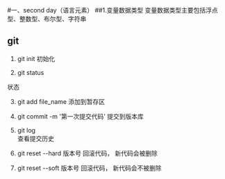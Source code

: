 #一、second day（语言元素）
##1.变量数据类型
变量数据类型主要包括浮点型、整数型、布尔型、字符串



## git

1. git init
初始化

2. git status    

状态

3. git add file_name
添加到暂存区

4. git commit -m '第一次提交代码'
提交到版本库

5. git log   
查看提交历史

7. git reset --hard  版本号
回滚代码， 新代码会被删除

8. git reset --soft 版本号
回滚代码， 新代码会不被删除